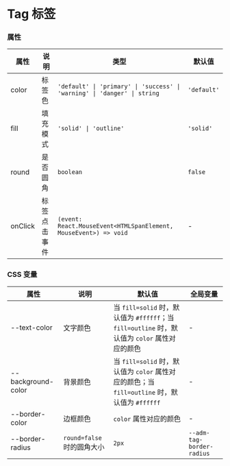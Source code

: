 # Tag 标签

<code src="./demos/demo1.tsx"></code>

### 属性

| 属性    | 说明         | 类型                                                                     | 默认值      |
| ------- | ------------ | ------------------------------------------------------------------------ | ----------- |
| color   | 标签色       | `'default' \| 'primary' \| 'success' \| 'warning' \| 'danger' \| string` | `'default'` |
| fill    | 填充模式     | `'solid' \| 'outline'`                                                   | `'solid'`   |
| round   | 是否圆角     | `boolean`                                                                | `false`     |
| onClick | 标签点击事件 | `(event: React.MouseEvent<HTMLSpanElement, MouseEvent>) => void`         | -           |

### CSS 变量

| 属性               | 说明                       | 默认值                                                                                        | 全局变量                  |
| ------------------ | -------------------------- | --------------------------------------------------------------------------------------------- | ------------------------- |
| --text-color       | 文字颜色                   | 当 `fill=solid` 时，默认值为 `#ffffff`；当 `fill=outline` 时，默认值为 `color` 属性对应的颜色 | -                         |
| --background-color | 背景颜色                   | 当 `fill=solid` 时，默认值为 `color` 属性对应的颜色；当 `fill=outline` 时，默认值为 `#ffffff` | -                         |
| --border-color     | 边框颜色                   | `color` 属性对应的颜色                                                                        | -                         |
| --border-radius    | `round=false` 时的圆角大小 | `2px`                                                                                         | `--adm-tag-border-radius` |
